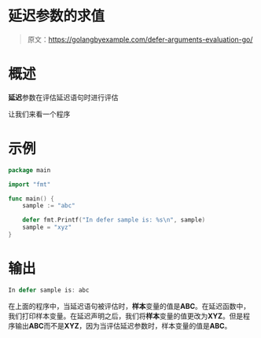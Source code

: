 # 延迟参数的求值

> 原文：<https://golangbyexample.com/defer-arguments-evaluation-go/>

# **概述**

**延迟**参数在评估延迟语句时进行评估

让我们来看一个程序

# **示例**

```go
package main

import "fmt"

func main() {
	sample := "abc"

	defer fmt.Printf("In defer sample is: %s\n", sample)
	sample = "xyz"
}
```

# **输出**

```go
In defer sample is: abc
```

在上面的程序中，当延迟语句被评估时，**样本**变量的值是**ABC**。在延迟函数中，我们打印样本变量。在延迟声明之后，我们将**样本**变量的值更改为**XYZ**。但是程序输出**ABC**而不是**XYZ**，因为当评估延迟参数时，样本变量的值是**ABC**。